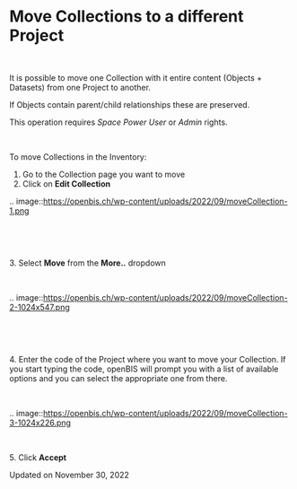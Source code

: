 Move Collections to a different Project
=======================================

<a href="#" class="wedocs-print-article wedocs-hide-print wedocs-hide-mobile" title="Print this article"><em></em></a>

 

It is possible to move one Collection with it entire content (Objects +
Datasets) from one Project to another.

If Objects contain parent/child relationships these are preserved.

This operation requires *Space Power User* or *Admin* rights.

 

To move Collections in the Inventory:

1.  Go to the Collection page you want to move
2.  Click on **Edit Collection**

.. image::https://openbis.ch/wp-content/uploads/2022/09/moveCollection-1.png

 

 

3\. Select **Move** from the **More..** dropdown

 

.. image::https://openbis.ch/wp-content/uploads/2022/09/moveCollection-2-1024x547.png

 

 

4\. Enter the code of the Project where you want to move your
Collection. If you start typing the code, openBIS will prompt you with a
list of available options and you can select the appropriate one from
there.

 

.. image::https://openbis.ch/wp-content/uploads/2022/09/moveCollection-3-1024x226.png

 

5\. Click **Accept**

Updated on November 30, 2022
